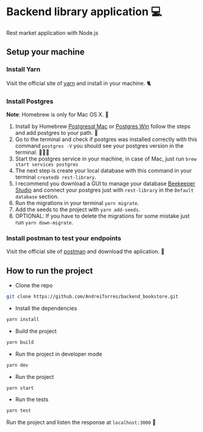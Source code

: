 # Backend library application 💻

Rest market application with Node.js

## Setup your machine

### Install Yarn

Visit the official site of [yarn](https://classic.yarnpkg.com/en/docs/getting-started) and install in your machine. 🐈

### Install Postgres

**Note**: Homebrew is only for Mac OS X. 🍺

1. Install by Homebrew [Postgresql Mac](https://wiki.postgresql.org/wiki/Homebrew) or [Postgres Win](https://www.postgresql.org/download/windows/) follow the steps and add postgres to your path. 🐘
2. Go to the terminal and check if postgres was installed correctly with this command `postgres -V` you should see your postgres version in the terminal. 👨🏽‍💻
3. Start the postgres service in your machine, in case of Mac, just run `brew start services postgres`
4. The next step is create your local database with this command in your terminal `createdb rest-library`.
5. I recommend you download a GUI to manage your database [Beekeeper Studio](https://www.beekeeperstudio.io/) and connect your postgres just with `rest-library` in the `Default database` section.
6. Run the migrations in your terminal `yarn migrate`.
7. Add the seeds to the project with `yarn add-seeds`.
8. OPTIONAL: If you have to delete the migrations for some mistake just run `yarn down-migrate`.

### Install postman to test your endpoints

Visit the official site of [postman](https://www.postman.com/downloads/) and download the aplication. 🚀

## How to run the project

- Clone the repo

```bash
git clone https://github.com/AndreiTorres/backend_bookstore.git
```

- Install the dependencies

```bash
yarn install
```

- Build the project

```bash
yarn build
```

- Run the project in developer mode

```bash
yarn dev
```

- Run the project

```bash
yarn start
```

- Run the tests

```bash
yarn test
```

Run the project and listen the response at `localhost:3000` 🚀
